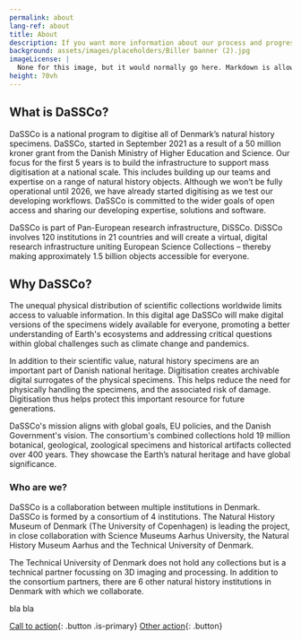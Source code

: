 ```yaml
---
permalink: about
lang-ref: about 
title: About
description: If you want more information about our process and progress, go to digitisation.
background: assets/images/placeholders/Biller banner (2).jpg
imageLicense: |
  None for this image, but it would normally go here. Markdown is allowed.
height: 70vh
---
```


## What is DaSSCo?

DaSSCo is a national program to digitise all of Denmark’s natural history specimens. DaSSCo, started in September 2021 as a result of a 50 million kroner grant from the Danish Ministry of Higher Education and Science. Our focus for the first 5 years is to build the infrastructure to support mass digitisation at a national scale. This includes building up our teams and expertise on a range of natural history objects. Although we won’t be fully operational until 2026, we have already started digitising as we test our developing workflows. DaSSCo is committed to the wider goals of open access and sharing our developing expertise, solutions and software.

DaSSCo is part of Pan-European research infrastructure, DiSSCo. DiSSCo involves 120 institutions in 21 countries and will create a virtual, digital research infrastructure uniting European Science Collections – thereby making approximately 1.5 billion objects accessible for everyone.

## Why DaSSCo?

The unequal physical distribution of scientific collections worldwide limits access to valuable information. In this digital age DaSSCo will make digital versions of the specimens widely available for everyone, promoting a better understanding of Earth's ecosystems and addressing critical questions within global challenges such as climate change and pandemics.

In addition to their scientific value, natural history specimens are an important part of Danish national heritage. Digitisation creates archivable digital surrogates of the physical specimens. This helps reduce the need for physically handling the specimens, and the associated risk of damage. Digitisation thus helps protect this important resource for future generations.

DaSSCo's mission aligns with global goals, EU policies, and the Danish Government's vision. The consortium's combined collections hold 19 million botanical, geological, zoological specimens and historical artifacts collected over 400 years. They showcase the Earth’s natural heritage and have global significance.

### Who are we?

DaSSCo is a collaboration between multiple institutions in Denmark. DaSSCo is formed by a consortium of 4 institutions. The Natural History Museum of Denmark (The University of Copenhagen) is leading the project, in close collaboration with Science Museums Aarhus University, the Natural History Museum Aarhus and the Technical University of Denmark.

The Technical University of Denmark does not hold any collections but is a technical partner focussing on 3D imaging and processing. In addition to the consortium partners, there are 6 other natural history institutions in Denmark with which we collaborate.

bla bla

[Call to action](/data){: .button .is-primary} [Other action](/data){: .button}

